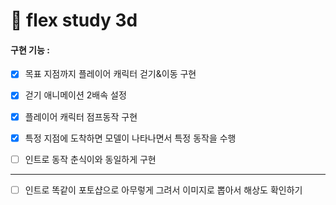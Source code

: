 # 🤖 flex study 3d

#### 구현 기능 :

- [x] 목표 지점까지 플레이어 캐릭터 걷기&이동 구현

- [x] 걷기 애니메이션 2배속 설정

- [x] 플레이어 캐릭터 점프동작 구현

- [x] 특정 지점에 도착하면 모델이 나타나면서 특정 동작을 수행

- [ ] 인트로 동작 춘식이와 동일하게 구현

--- 

- [ ] 인트로 똑같이 포토샵으로 아무렇게 그려서 이미지로 뽑아서 해상도 확인하기
